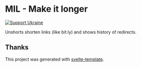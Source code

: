 # MIL - Make it longer

[![Support Ukraine](https://badgen.net/badge/support/UKRAINE/?color=0057B8&labelColor=FFD700)](https://war.ukraine.ua/support-ukraine/)

Unshorts shorten links (like bit.ly) and shows history of redirects.

## Thanks

This project was generated with [svelte-template](https://github.com/PerchunPak/svelte-template).
